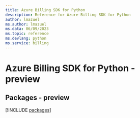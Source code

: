 ```yaml
---
title: Azure Billing SDK for Python
description: Reference for Azure Billing SDK for Python
author: lmazuel
ms.author: lmazuel
ms.data: 06/09/2023
ms.topic: reference
ms.devlang: python
ms.service: billing
---
```

# Azure Billing SDK for Python - preview
## Packages - preview
[!INCLUDE [packages](billing-index.md)]